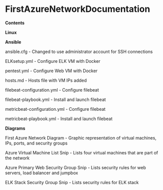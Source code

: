 # FirstAzureNetworkDocumentation


**Contents**



**Linux**




**Ansible**

ansible.cfg - Changed to use administrator account for SSH connections

ELKsetup.yml - Configure ELK VM with Docker

pentest.yml - Configure Web VM with Docker

hosts.md - Hosts file with VM IPs added

filebeat-configuration.yml - Configure filebeat

filebeat-playbook.yml - Install and launch filebeat

metricbeat-configuration.yml - Configure filebeat

metricbeat-playbook.yml - Install and launch filebeat



**Diagrams**

First Azure Network Diagram - Graphic representation of virtual machines, IPs, ports, and security groups

Azure Virtual Machine List Snip - Lists four virtual machines that are part of the network

Azure Primary Web Security Group Snip - Lists security rules for web servers, load balancer and jumpbox

ELK Stack Security Group Snip - Lists security rules for ELK stack
